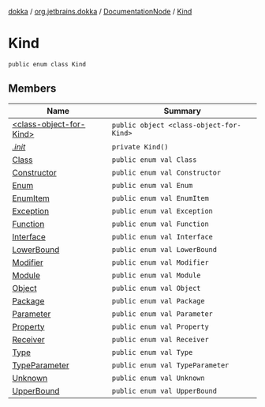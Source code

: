 [dokka](../../../index.md) / [org.jetbrains.dokka](../../index.md) / [DocumentationNode](../index.md) / [Kind](index.md)

# Kind

```
public enum class Kind
```
## Members
| Name | Summary |
|------|---------|
|[&lt;class-object-for-Kind&gt;](_class-object-for-Kind_/index.md)|`public object <class-object-for-Kind>`<br>|
|[*.init*](_init_.md)|`private Kind()`<br>|
|[Class](Class/index.md)|`public enum val Class`<br>|
|[Constructor](Constructor/index.md)|`public enum val Constructor`<br>|
|[Enum](Enum/index.md)|`public enum val Enum`<br>|
|[EnumItem](EnumItem/index.md)|`public enum val EnumItem`<br>|
|[Exception](Exception/index.md)|`public enum val Exception`<br>|
|[Function](Function/index.md)|`public enum val Function`<br>|
|[Interface](Interface/index.md)|`public enum val Interface`<br>|
|[LowerBound](LowerBound/index.md)|`public enum val LowerBound`<br>|
|[Modifier](Modifier/index.md)|`public enum val Modifier`<br>|
|[Module](Module/index.md)|`public enum val Module`<br>|
|[Object](Object/index.md)|`public enum val Object`<br>|
|[Package](Package/index.md)|`public enum val Package`<br>|
|[Parameter](Parameter/index.md)|`public enum val Parameter`<br>|
|[Property](Property/index.md)|`public enum val Property`<br>|
|[Receiver](Receiver/index.md)|`public enum val Receiver`<br>|
|[Type](Type/index.md)|`public enum val Type`<br>|
|[TypeParameter](TypeParameter/index.md)|`public enum val TypeParameter`<br>|
|[Unknown](Unknown/index.md)|`public enum val Unknown`<br>|
|[UpperBound](UpperBound/index.md)|`public enum val UpperBound`<br>|
